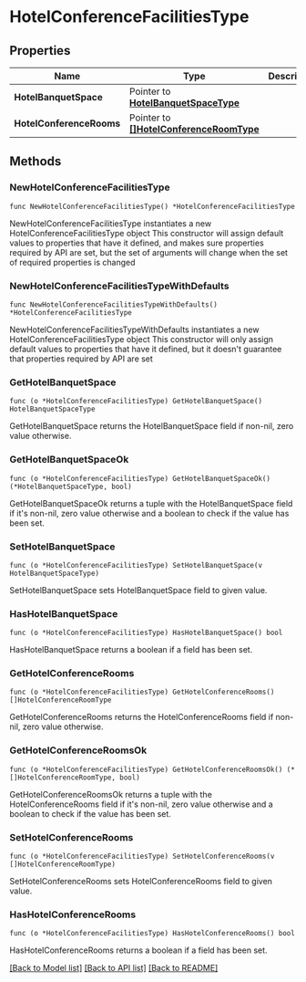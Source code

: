 # HotelConferenceFacilitiesType

## Properties

Name | Type | Description | Notes
------------ | ------------- | ------------- | -------------
**HotelBanquetSpace** | Pointer to [**HotelBanquetSpaceType**](HotelBanquetSpaceType.md) |  | [optional] 
**HotelConferenceRooms** | Pointer to [**[]HotelConferenceRoomType**](HotelConferenceRoomType.md) |  | [optional] 

## Methods

### NewHotelConferenceFacilitiesType

`func NewHotelConferenceFacilitiesType() *HotelConferenceFacilitiesType`

NewHotelConferenceFacilitiesType instantiates a new HotelConferenceFacilitiesType object
This constructor will assign default values to properties that have it defined,
and makes sure properties required by API are set, but the set of arguments
will change when the set of required properties is changed

### NewHotelConferenceFacilitiesTypeWithDefaults

`func NewHotelConferenceFacilitiesTypeWithDefaults() *HotelConferenceFacilitiesType`

NewHotelConferenceFacilitiesTypeWithDefaults instantiates a new HotelConferenceFacilitiesType object
This constructor will only assign default values to properties that have it defined,
but it doesn't guarantee that properties required by API are set

### GetHotelBanquetSpace

`func (o *HotelConferenceFacilitiesType) GetHotelBanquetSpace() HotelBanquetSpaceType`

GetHotelBanquetSpace returns the HotelBanquetSpace field if non-nil, zero value otherwise.

### GetHotelBanquetSpaceOk

`func (o *HotelConferenceFacilitiesType) GetHotelBanquetSpaceOk() (*HotelBanquetSpaceType, bool)`

GetHotelBanquetSpaceOk returns a tuple with the HotelBanquetSpace field if it's non-nil, zero value otherwise
and a boolean to check if the value has been set.

### SetHotelBanquetSpace

`func (o *HotelConferenceFacilitiesType) SetHotelBanquetSpace(v HotelBanquetSpaceType)`

SetHotelBanquetSpace sets HotelBanquetSpace field to given value.

### HasHotelBanquetSpace

`func (o *HotelConferenceFacilitiesType) HasHotelBanquetSpace() bool`

HasHotelBanquetSpace returns a boolean if a field has been set.

### GetHotelConferenceRooms

`func (o *HotelConferenceFacilitiesType) GetHotelConferenceRooms() []HotelConferenceRoomType`

GetHotelConferenceRooms returns the HotelConferenceRooms field if non-nil, zero value otherwise.

### GetHotelConferenceRoomsOk

`func (o *HotelConferenceFacilitiesType) GetHotelConferenceRoomsOk() (*[]HotelConferenceRoomType, bool)`

GetHotelConferenceRoomsOk returns a tuple with the HotelConferenceRooms field if it's non-nil, zero value otherwise
and a boolean to check if the value has been set.

### SetHotelConferenceRooms

`func (o *HotelConferenceFacilitiesType) SetHotelConferenceRooms(v []HotelConferenceRoomType)`

SetHotelConferenceRooms sets HotelConferenceRooms field to given value.

### HasHotelConferenceRooms

`func (o *HotelConferenceFacilitiesType) HasHotelConferenceRooms() bool`

HasHotelConferenceRooms returns a boolean if a field has been set.


[[Back to Model list]](../README.md#documentation-for-models) [[Back to API list]](../README.md#documentation-for-api-endpoints) [[Back to README]](../README.md)


